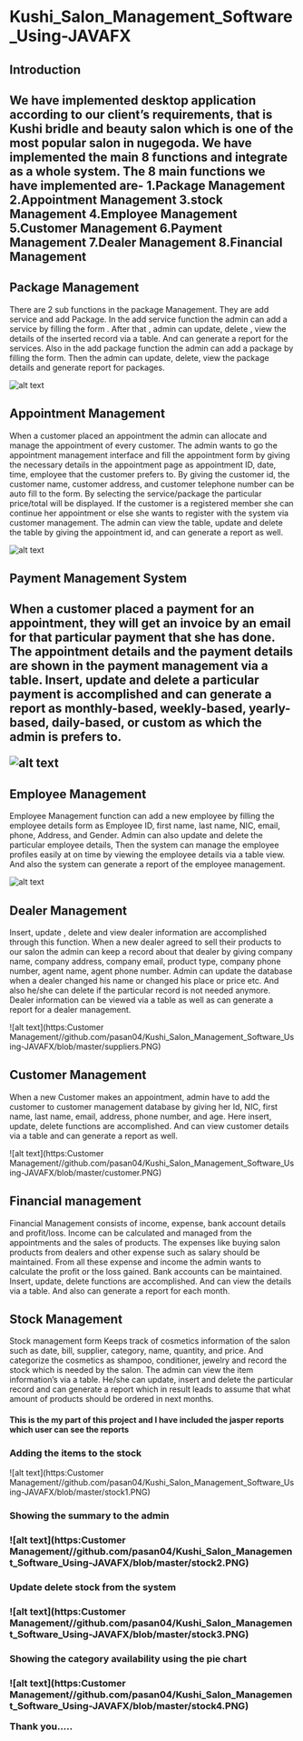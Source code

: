 # Kushi_Salon_Management_Software_Using-JAVAFX

<h2>Introduction<h2>
We have implemented desktop application according to our client’s requirements, that is Kushi bridle and beauty salon which  is one of the most popular salon in nugegoda. We have implemented  the main 8 functions and integrate as a whole system.
The 8 main functions  we have implemented are-
            1.Package Management
            2.Appointment Management
            3.stock Management
            4.Employee Management
            5.Customer Management
            6.Payment Management
            7.Dealer Management
            8.Financial Management
  
<h2>Package Management</h2>

There are 2 sub functions in the package Management. They are add service and add Package. In the add service function the admin can add a service by filling the form . After that , admin can update, delete , view the details of the inserted record via a table. And can generate a  report  for the services. Also in the add package function the admin can add a package by filling the form. Then the admin can update, delete, view the package details and generate report for packages.

![alt text](https://github.com/pasan04/Kushi_Salon_Management_Software_Using-JAVAFX/blob/master/packages.PNG)

<h2>Appointment Management</h2>

When a customer placed an appointment the admin can allocate and manage the appointment of every customer. The admin wants to go the appointment management interface and fill the appointment form by giving the necessary details in the appointment page as appointment ID, date, time, employee that the customer prefers to. By giving the customer id, the customer name, customer address, and customer telephone number can be auto fill to the form. By selecting the service/package the particular price/total will be displayed.
If the customer is a registered member she can continue her appointment or else she wants to register with the system via customer management. The admin can view the table, update and delete the table by giving the appointment id, and can generate a report as well. 


![alt text](https://github.com/pasan04/Kushi_Salon_Management_Software_Using-JAVAFX/blob/master/appointment.PNG)


<h2>Payment Management System<h2>
  
  When a customer placed a payment for an appointment, they will get an invoice by an email for that particular payment that she has done. The appointment details and the payment details are shown in the payment management via a table. Insert, update and delete a particular payment is accomplished and can generate a report as monthly-based, weekly-based, yearly-based, daily-based, or custom as which the admin is prefers to.
  
![alt text](https://github.com/pasan04/Kushi_Salon_Management_Software_Using-JAVAFX/blob/master/payment.PNG)

<h2>Employee Management</h2>

Employee Management function can add a new employee by filling the employee details form as Employee ID, first name, last name, NIC, email, phone, Address, and Gender. Admin can also update and delete the particular employee details, Then the system can manage the employee profiles easily at  on time by viewing the employee details via a table view. And also the system can generate a report of the employee management.

![alt text](https://github.com/pasan04/Kushi_Salon_Management_Software_Using-JAVAFX/blob/master/employee.PNG)

<h2>Dealer Management</h2>
Insert, update , delete and view dealer information are accomplished through this function. When a new dealer agreed to sell their products to our salon the admin can keep a record about that dealer by giving company name, company address, company email, product type, company phone number, agent name, agent phone number. Admin can update the database when a dealer changed his name or changed his place or price etc. And also he/she can delete if the particular record is not needed anymore. Dealer information can be viewed via a table as well as can generate a report for a dealer management.

![alt text](https:Customer Management//github.com/pasan04/Kushi_Salon_Management_Software_Using-JAVAFX/blob/master/suppliers.PNG)


<h2>Customer Management</h2>
When a new Customer makes an appointment, admin have to add the customer to customer management database by giving her Id, NIC, first name, last name, email, address, phone number, and age. Here insert, update, delete functions are accomplished. And can view customer details via a table and can generate a report as well.

![alt text](https:Customer Management//github.com/pasan04/Kushi_Salon_Management_Software_Using-JAVAFX/blob/master/customer.PNG)

 <h2>Financial management</h2>
 
 Financial Management consists of income, expense, bank account details and profit/loss. Income can be calculated and managed from the appointments and the sales of products. The expenses like buying salon products from dealers and other expense such as salary should be maintained. From all these expense and income the admin wants to calculate the profit or the loss gained.  Bank accounts can be maintained. Insert, update, delete functions are accomplished. And can view the details via a table. And also can generate a report for each month.
 
 <h2>Stock Management</h2>
 Stock management form Keeps track of cosmetics information of the salon such as date, bill, supplier, category, name, quantity, and price. And categorize the cosmetics as shampoo, conditioner, jewelry and record the stock which is needed by the salon. The admin can view the item information’s via a table. He/she can update, insert and delete the particular record and can generate a report which in result leads to assume that what amount of products should be ordered in next months.
<h4> This is the my part of this project and I have included the jasper reports which user can see the reports </h4>

  <h3>Adding the items to the stock</h3>

![alt text](https:Customer Management//github.com/pasan04/Kushi_Salon_Management_Software_Using-JAVAFX/blob/master/stock1.PNG)


<h3>Showing the summary to the admin<h3>
  
  
![alt text](https:Customer Management//github.com/pasan04/Kushi_Salon_Management_Software_Using-JAVAFX/blob/master/stock2.PNG)

<h3>Update delete stock from the system<h3>
 
![alt text](https:Customer Management//github.com/pasan04/Kushi_Salon_Management_Software_Using-JAVAFX/blob/master/stock3.PNG)
  
  
  <h3>Showing the category availability using the pie chart<h3>
  
  ![alt text](https:Customer Management//github.com/pasan04/Kushi_Salon_Management_Software_Using-JAVAFX/blob/master/stock4.PNG)
  
  
  Thank you.....

